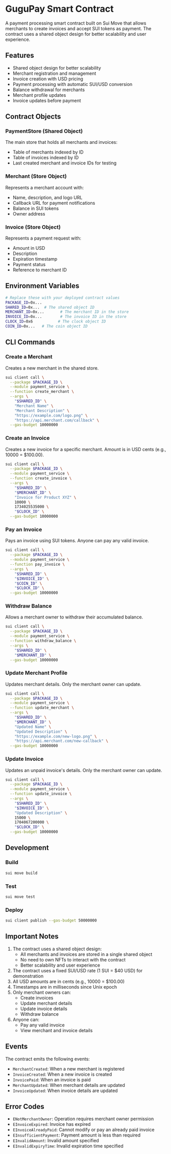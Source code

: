 # GuguPay Smart Contract

A payment processing smart contract built on Sui Move that allows merchants to create invoices and accept SUI tokens as payment. The contract uses a shared object design for better scalability and user experience.

## Features

- Shared object design for better scalability
- Merchant registration and management
- Invoice creation with USD pricing
- Payment processing with automatic SUI/USD conversion
- Balance withdrawal for merchants
- Merchant profile updates
- Invoice updates before payment

## Contract Objects

### PaymentStore (Shared Object)

The main store that holds all merchants and invoices:

- Table of merchants indexed by ID
- Table of invoices indexed by ID
- Last created merchant and invoice IDs for testing

### Merchant (Store Object)

Represents a merchant account with:

- Name, description, and logo URL
- Callback URL for payment notifications
- Balance in SUI tokens
- Owner address

### Invoice (Store Object)

Represents a payment request with:

- Amount in USD
- Description
- Expiration timestamp
- Payment status
- Reference to merchant ID

## Environment Variables

```bash
# Replace these with your deployed contract values
PACKAGE_ID=0x...
SHARED_ID=0x...  # The shared object ID
MERCHANT_ID=0x...       # The merchant ID in the store
INVOICE_ID=0x...        # The invoice ID in the store
CLOCK_ID=0x6           # The clock object ID
COIN_ID=0x...   # The coin object ID
```

## CLI Commands

### Create a Merchant

Creates a new merchant in the shared store.

```bash
sui client call \
  --package $PACKAGE_ID \
  --module payment_service \
  --function create_merchant \
  --args \
    "$SHARED_ID" \
    "Merchant Name" \
    "Merchant Description" \
    "https://example.com/logo.png" \
    "https://api.merchant.com/callback" \
  --gas-budget 10000000
```

### Create an Invoice

Creates a new invoice for a specific merchant. Amount is in USD cents (e.g., 10000 = $100.00).

```bash
sui client call \
  --package $PACKAGE_ID \
  --module payment_service \
  --function create_invoice \
  --args \
    "$SHARED_ID" \
    "$MERCHANT_ID" \
    "Invoice for Product XYZ" \
    10000 \
    1734025535000 \
    "$CLOCK_ID" \
  --gas-budget 10000000
```

### Pay an Invoice

Pays an invoice using SUI tokens. Anyone can pay any valid invoice.

```bash
sui client call \
  --package $PACKAGE_ID \
  --module payment_service \
  --function pay_invoice \
  --args \
    "$SHARED_ID" \
    "$INVOICE_ID" \
    "$COIN_ID" \
    "$CLOCK_ID" \
  --gas-budget 10000000
```

### Withdraw Balance

Allows a merchant owner to withdraw their accumulated balance.

```bash
sui client call \
  --package $PACKAGE_ID \
  --module payment_service \
  --function withdraw_balance \
  --args \
    "$SHARED_ID" \
    "$MERCHANT_ID" \
  --gas-budget 10000000
```

### Update Merchant Profile

Updates merchant details. Only the merchant owner can update.

```bash
sui client call \
  --package $PACKAGE_ID \
  --module payment_service \
  --function update_merchant \
  --args \
    "$SHARED_ID" \
    "$MERCHANT_ID" \
    "Updated Name" \
    "Updated Description" \
    "https://example.com/new-logo.png" \
    "https://api.merchant.com/new-callback" \
  --gas-budget 10000000
```

### Update Invoice

Updates an unpaid invoice's details. Only the merchant owner can update.

```bash
sui client call \
  --package $PACKAGE_ID \
  --module payment_service \
  --function update_invoice \
  --args \
    "$SHARED_ID" \
    "$INVOICE_ID" \
    "Updated Description" \
    15000 \
    1704067200000 \
    "$CLOCK_ID" \
  --gas-budget 10000000
```

## Development

### Build

```bash
sui move build
```

### Test

```bash
sui move test
```

### Deploy

```bash
sui client publish --gas-budget 50000000
```

## Important Notes

1. The contract uses a shared object design:
   - All merchants and invoices are stored in a single shared object
   - No need to own NFTs to interact with the contract
   - Better scalability and user experience
2. The contract uses a fixed SUI/USD rate (1 SUI = $40 USD) for demonstration
3. All USD amounts are in cents (e.g., 10000 = $100.00)
4. Timestamps are in milliseconds since Unix epoch
5. Only merchant owners can:
   - Create invoices
   - Update merchant details
   - Update invoice details
   - Withdraw balance
6. Anyone can:
   - Pay any valid invoice
   - View merchant and invoice details

## Events

The contract emits the following events:

- `MerchantCreated`: When a new merchant is registered
- `InvoiceCreated`: When a new invoice is created
- `InvoicePaid`: When an invoice is paid
- `MerchantUpdated`: When merchant details are updated
- `InvoiceUpdated`: When invoice details are updated

## Error Codes

- `ENotMerchantOwner`: Operation requires merchant owner permission
- `EInvoiceExpired`: Invoice has expired
- `EInvoiceAlreadyPaid`: Cannot modify or pay an already paid invoice
- `EInsufficientPayment`: Payment amount is less than required
- `EInvalidAmount`: Invalid amount specified
- `EInvalidExpiryTime`: Invalid expiration time specified
